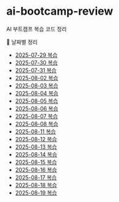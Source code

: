 # ai-bootcamp-review
AI 부트캠프 복습 코드 정리

📅 날짜별 정리
- [2025-07-29 복습](2025-07-29)
- [2025-07-30 복습](2025-07-30)
- [2025-07-31 복습](2025-07-31)
- [2025-08-02 복습](2025-08-02)
- [2025-08-03 복습](2025-08-03)
- [2025-08-04 복습](2025-08-04)
- [2025-08-05 복습](2025-08-05)
- [2025-08-06 복습](2025-08-06)
- [2025-08-07 복습](2025-08-07)
- [2025-08-08 복습](2025-08-08)
- [2025-08-11 복습](2025-08-11)
- [2025-08-12 복습](2025-08-12)
- [2025-08-13 복습](2025-08-13)
- [2025-08-14 복습](2025-08-14)
- [2025-08-15 복습](2025-08-15)
- [2025-08-16 복습](2025-08-16)
- [2025-08-17 복습](2025-08-17)
- [2025-08-18 복습](2025-08-18)
- [2025-08-19 복습](2025-08-19)
